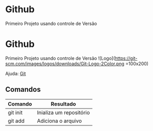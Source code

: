 # Github
Primeiro Projeto usando controle de Versão 

# Github
Primeiro Projeto usando controle de Versão 
![Logo](https://git-scm.com/images/logos/downloads/Git-Logo-2Color.png =100x200)

Ajuda: [Git](https://git-scm.com/doc)

## Comandos

Comando   | Resultado
--------  |----------
git init  | Inializa um repositório
git add   | Adiciona o arquivo
